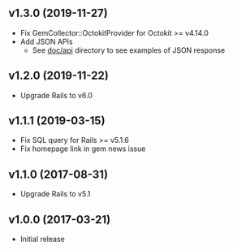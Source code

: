 ## v1.3.0 (2019-11-27)
- Fix GemCollector::OctokitProvider for Octokit >= v4.14.0
- Add JSON APIs
  - See [doc/api](doc/api) directory to see examples of JSON response

## v1.2.0 (2019-11-22)
- Upgrade Rails to v6.0

## v1.1.1 (2019-03-15)
- Fix SQL query for Rails >= v5.1.6
- Fix homepage link in gem news issue

## v1.1.0 (2017-08-31)
- Upgrade Rails to v5.1

## v1.0.0 (2017-03-21)
- Initial release
